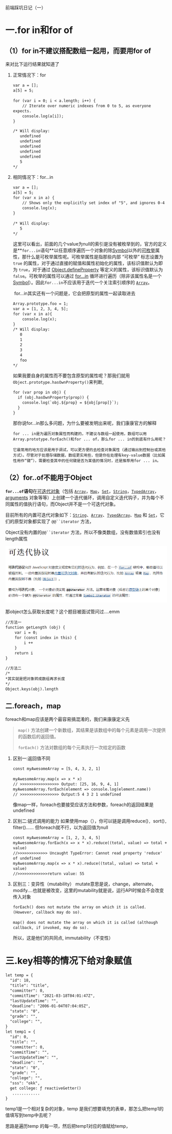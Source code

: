 前端踩坑日记（一）

# 一.for in和for of

## （1）for in不建议搭配数组一起用，而要用for of

来对比下运行结果就知道了

1. 正常情况下：for

   ```
   var a = [];
   a[5] = 5;  
   
   for (var i = 0; i < a.length; i++) {
       // Iterate over numeric indexes from 0 to 5, as everyone expects.
       console.log(a[i]);
   }
   ```

   ```
   /* Will display:
      undefined
      undefined
      undefined
      undefined
      undefined
      5
   */
   ```

2. 相同情况下：for...in

   ```
   var a = [];
   a[5] = 5;
   for (var x in a) {
       // Shows only the explicitly set index of "5", and ignores 0-4
       console.log(x);
   }
   
   /* Will display:
      5
   */
   ```

   ​	这里可以看出，前面的几个value为null的索引是没有被枚举到的，官方的定义是**`for...in`语句**以任意顺序遍历一个对象的除[Symbol](https://developer.mozilla.org/en-US/docs/Web/JavaScript/Reference/Global_Objects/Symbol)以外的[可枚举](https://developer.mozilla.org/zh-CN/docs/Web/JavaScript/Enumerability_and_ownership_of_properties)属性，那什么是可枚举属性呢。可枚举属性是指那些内部 “可枚举” 标志设置为 `true` 的属性，对于通过直接的赋值和属性初始化的属性，该标识值默认为即为 `true`，对于通过 [Object.defineProperty](https://developer.mozilla.org/zh-CN/docs/Web/JavaScript/Reference/Global_Objects/Object/defineProperty) 等定义的属性，该标识值默认为 `false`。可枚举的属性可以通过 [for...in](https://developer.mozilla.org/zh-CN/docs/Web/JavaScript/Reference/Statements/for...in) 循环进行遍历（除非该属性名是一个 [Symbol](https://developer.mozilla.org/zh-CN/docs/Web/JavaScript/Reference/Global_Objects/Symbol)）。因此`for...in`不应该用于迭代一个关注索引顺序的 [`Array`](https://developer.mozilla.org/zh-CN/docs/Web/JavaScript/Reference/Global_Objects/Array)。

   ​	for...in其实还有一个问题是，它会把原型的属性一起读取进去

   ```
   Array.prototype.foo = 1;
   var a = [1, 2, 3, 4, 5];
   for (var x in a){
       console.log(x);
   }
   /* Will display:
      0
      1
      2
      3
      4
      foo
   */
   ```

   如果我要自身的属性而不要包含原型的属性呢？那我们就用`Object.prototype.hasOwnProperty()`来判断,

   ```
   for (var prop in obj) {
     if (obj.hasOwnProperty(prop)) {
       console.log(`obj.${prop} = ${obj[prop]}`);
     }
   }
   ```

   那你说for...in那么多问题，为什么要被发明出来呢，我们康康官方的解释

   ```
   for ... in是为遍历对象属性而构建的，不建议与数组一起使用，数组可以用Array.prototype.forEach()和for ... of，那么for ... in的到底有什么用呢？
   
   它最常用的地方应该是用于调试，可以更方便的去检查对象属性（通过输出到控制台或其他方式）。尽管对于处理存储数据，数组更实用些，但是你在处理有key-value数据（比如属性用作“键”），需要检查其中的任何键是否为某值的情况时，还是推荐用for ... in。
   ```

## （2）for..of不能用于Object

**`for...of`语句**在[可迭代对象](https://developer.mozilla.org/zh-CN/docs/Web/JavaScript/Reference/Iteration_protocols)（包括 [`Array`](https://developer.mozilla.org/zh-CN/docs/Web/JavaScript/Reference/Global_Objects/Array)，[`Map`](https://developer.mozilla.org/zh-CN/docs/Web/JavaScript/Reference/Global_Objects/Map)，[`Set`](https://developer.mozilla.org/zh-CN/docs/Web/JavaScript/Reference/Global_Objects/Set)，[`String`](https://developer.mozilla.org/zh-CN/docs/Web/JavaScript/Reference/Global_Objects/String)，[`TypedArray`](https://developer.mozilla.org/zh-CN/docs/Web/JavaScript/Reference/Global_Objects/TypedArray)，[arguments](https://developer.mozilla.org/en-US/docs/Web/JavaScript/Reference/Functions_and_function_scope/arguments) 对象等等）上创建一个迭代循环，调用自定义迭代钩子，并为每个不同属性的值执行语句，而Object并不是一个可迭代对象。

目前所有的内置可迭代对象如下：[`String`](https://developer.mozilla.org/zh-CN/docs/Web/JavaScript/Reference/Global_Objects/String)、[`Array`](https://developer.mozilla.org/zh-CN/docs/Web/JavaScript/Reference/Global_Objects/Array)、[`TypedArray`](https://developer.mozilla.org/zh-CN/docs/Web/JavaScript/Reference/Global_Objects/TypedArray)、[`Map`](https://developer.mozilla.org/zh-CN/docs/Web/JavaScript/Reference/Global_Objects/Map) 和 [`Set`](https://developer.mozilla.org/zh-CN/docs/Web/JavaScript/Reference/Global_Objects/Set)，它们的原型对象都实现了 `@@``iterator` 方法，

Object没有内置的`@@``iterator` 方法，所以不像类数组，没有数值索引也没有length属性

**![image-20210324093458726](img/image-20210324093458726.png)**

那object怎么获取长度呢？这个题目被面试管问过....emm

```
//方法一
function getLength (obj) {
    var i = 0;
    for (const index in this) {
        i ++ 
    }
    return i
}
```

```
//方法二
/*
*其实就是把对象转成数组再求长度
*/
Object.keys(obj).length
```

## 二.foreach，map

foreach和map应该是两个最容易搞混淆的，我们来康康定义先

> `map()` 方法创建一个新数组，其结果是该数组中的每个元素是调用一次提供的函数后的返回值。
>
> `forEach()` 方法对数组的每个元素执行一次给定的函数

1. 区别一:返回值不同

   ```
   const myAwesomeArray = [5, 4, 3, 2, 1]
   
   myAwesomeArray.map(x => x * x)
   // >>>>>>>>>>>>>>>>> Output: [25, 16, 9, 4, 1]
   myAwesomeArray.forEach(element => console.log(element.name))
   // >>>>>>>>>>>>>>>>> Output:5 4 3 2 1 undefined
   ```

   像map一样，foreach也要接受应该方法和参数，foreach的返回结果是undefined

2. 区别二:链式调用的能力
   如果使用map（），你可以链是调用reduce()`, `sort()`, `filter()...... 但foreach就不行，以为返回值为null

   ```
   const myAwesomeArray = [1, 2, 3, 4, 5]
   myAwesomeArray.forEach(x => x * x).reduce((total, value) => total + value)
   //>>>>>>>>>>>>> Uncaught TypeError: Cannot read property 'reduce' of undefined
   myAwesomeArray.map(x => x * x).reduce((total, value) => total + value)
   //>>>>>>>>>>>>>return value: 55
   ```

3. 区别三：变异性（mutability）
   mutate意思是说，change，alternate，modify....也就是被改变，这里的mutability就是说，运行API时候会不会改变传入对象

   ```
   forEach() does not mutate the array on which it is called. (However, callback may do so).
   
   map() does not mutate the array on which it is called (although callback, if invoked, may do so).
   ```

   所以，这是他们的共同点, immutability（不变性）

# 三.key相等的情况下给对象赋值

```
let temp = {
  "id": 18,
  "title": "title",
  "committer": 0,
  "commitTime": "2021-03-18T04:01:47Z",
  "lastUpdateTime": "",
  "deadline": "2006-01-04T07:04:05Z",
  "state": "0",
  "grade": "",
  "college": "",
}
let temp1 = {
  "id": 0,
  "title": "",
  "committer": 0,
  "commitTime": "",
  "lastUpdateTime": "",
  "deadline": "",
  "state": "0",
  "grade": "",
  "college": "",
  "sss": "okk",
  get college: ƒ reactiveGetter()
   ............
}
```

temp1是一个相对复杂的对象，temp 是我们想要填充的表单，那怎么把temp1的值填写到temp中去呢？

思路是遍历temp 的每一项，然后把temp1对应的值赋给temp，



